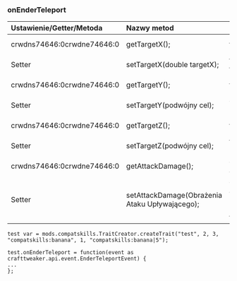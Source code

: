 ### onEnderTeleport

| Ustawienie/Getter/Metoda   | Nazwy metod                                    | Nazwisko                                         | Input/Output    |
|:-------------------------- |:---------------------------------------------- |:------------------------------------------------ | --------------- |
| crwdns74646:0crwdne74646:0 | getTargetX();                                  | targetX();                                       | Zwraca podwójne |
| Setter                     | setTargetX(double targetX);                    | targetX(double targetX);                         | Robi Podwójne   |
| crwdns74646:0crwdne74646:0 | getTargetY();                                  | targetY();                                       | Zwraca podwójne |
| Setter                     | setTargetY(podwójny cel);                      | celY(cel podwójny);                              | Robi Podwójne   |
| crwdns74646:0crwdne74646:0 | getTargetZ();                                  | targetZ();                                       | Zwraca podwójne |
| Setter                     | setTargetZ(podwójny cel);                      | targetZ(cel podwójnyZ);                          | Robi Podwójne   |
| crwdns74646:0crwdne74646:0 | getAttackDamage();                             | obrażenia od ataku ();                           | Zwraca zmienną  |
| Setter                     | setAttackDamage(Obrażenia Ataku Upływającego); | obrażenia ataku (obrażenia podczas ataku float); | Zajmuje zmienną |

    test var = mods.compatskills.TraitCreator.createTrait("test", 2, 3, "compatskills:banana", 1, "compatskills:banana|5");
    
    test.onEnderTeleport = function(event as crafttweaker.api.event.EnderTeleportEvent) {
    ...
    };